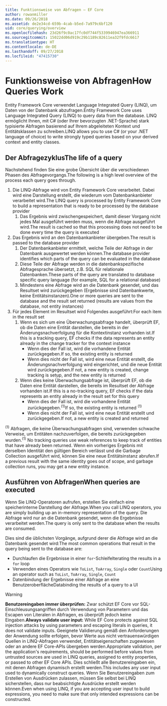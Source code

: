```yaml
---
title: Funktionsweise von Abfragen – EF Core
author: rowanmiller
ms.date: 09/26/2018
ms.assetid: de2e34cd-659b-4cab-b5ed-7a979c6bf120
uid: core/querying/overview
ms.openlocfilehash: 23d26f9c0ac17fc0df744f5339946947ea366911
ms.sourcegitcommit: 15022dd06d919c29b1189c82611ea32f9fdc6617
ms.translationtype: HT
ms.contentlocale: de-DE
ms.lasthandoff: 09/27/2018
ms.locfileid: "47415730"
---
```

# <a name="how-queries-work"></a><span data-ttu-id="c753f-102">Funktionsweise von Abfragen</span><span class="sxs-lookup"><span data-stu-id="c753f-102">How Queries Work</span></span>

<span data-ttu-id="c753f-103">Entity Framework Core verwendet Language Integrated Query (LINQ), um Daten von der Datenbank abzufragen.</span><span class="sxs-lookup"><span data-stu-id="c753f-103">Entity Framework Core uses Language Integrated Query (LINQ) to query data from the database.</span></span> <span data-ttu-id="c753f-104">LINQ ermöglicht Ihnen, mit C# (oder Ihrer bevorzugten .NET-Sprache) stark typisierte Abfragen basierend auf Ihrem abgeleiteten Kontext und Entitätsklassen zu schreiben.</span><span class="sxs-lookup"><span data-stu-id="c753f-104">LINQ allows you to use C# (or your .NET language of choice) to write strongly typed queries based on your derived context and entity classes.</span></span>

## <a name="the-life-of-a-query"></a><span data-ttu-id="c753f-105">Der Abfragezyklus</span><span class="sxs-lookup"><span data-stu-id="c753f-105">The life of a query</span></span>

<span data-ttu-id="c753f-106">Nachstehend finden Sie eine grobe Übersicht über die verschiedenen Phasen des Abfragevorgangs.</span><span class="sxs-lookup"><span data-stu-id="c753f-106">The following is a high level overview of the process each query goes through.</span></span>

1. <span data-ttu-id="c753f-107">Die LINQ-Abfrage wird von Entity Framework Core verarbeitet. Dabei wird eine Darstellung erstellt, die wiederum vom Datenbankanbieter verarbeitet wird.</span><span class="sxs-lookup"><span data-stu-id="c753f-107">The LINQ query is processed by Entity Framework Core to build a representation that is ready to be processed by the database provider</span></span>
   1. <span data-ttu-id="c753f-108">Das Ergebnis wird zwischengespeichert, damit dieser Vorgang nicht jedes Mal ausgeführt werden muss, wenn die Abfrage ausgeführt wird.</span><span class="sxs-lookup"><span data-stu-id="c753f-108">The result is cached so that this processing does not need to be done every time the query is executed</span></span>
2. <span data-ttu-id="c753f-109">Das Ergebnis wird an den Datenbankanbieter übergeben.</span><span class="sxs-lookup"><span data-stu-id="c753f-109">The result is passed to the database provider</span></span>
   1. <span data-ttu-id="c753f-110">Der Datenbankanbieter ermittelt, welche Teile der Abfrage in der Datenbank ausgewertet werden können.</span><span class="sxs-lookup"><span data-stu-id="c753f-110">The database provider identifies which parts of the query can be evaluated in the database</span></span>
   2. <span data-ttu-id="c753f-111">Diese Teile der Abfrage werden in die datenbankspezifische Abfragesprache übersetzt, z.B. SQL für relationale Datenbanken.</span><span class="sxs-lookup"><span data-stu-id="c753f-111">These parts of the query are translated to database specific query language (for example, SQL for a relational database)</span></span>
   3. <span data-ttu-id="c753f-112">Mindestens eine Abfrage wird an die Datenbank gesendet, und das Resultset wird zurückgegeben (Ergebnisse sind Datenbankwerte, keine Entitätsinstanzen).</span><span class="sxs-lookup"><span data-stu-id="c753f-112">One or more queries are sent to the database and the result set returned (results are values from the database, not entity instances)</span></span>
3. <span data-ttu-id="c753f-113">Für jedes Element im Resultset wird Folgendes ausgeführt:</span><span class="sxs-lookup"><span data-stu-id="c753f-113">For each item in the result set</span></span>
   1. <span data-ttu-id="c753f-114">Wenn es sich um eine Überwachungsabfrage handelt, überprüft EF, ob die Daten eine Entität darstellen, die bereits in der Änderungsnachverfolgung für die Kontextinstanz vorhanden ist.</span><span class="sxs-lookup"><span data-stu-id="c753f-114">If this is a tracking query, EF checks if the data represents an entity already in the change tracker for the context instance</span></span>
      * <span data-ttu-id="c753f-115">Wenn dies der Fall ist, wird die vorhandene Entität zurückgegeben.</span><span class="sxs-lookup"><span data-stu-id="c753f-115">If so, the existing entity is returned</span></span>
      * <span data-ttu-id="c753f-116">Wenn dies nicht der Fall ist, wird eine neue Entität erstellt, die Änderungsnachverfolgung wird eingerichtet, und die neue Entität wird zurückgegeben.</span><span class="sxs-lookup"><span data-stu-id="c753f-116">If not, a new entity is created, change tracking is setup, and the new entity is returned</span></span>
   2. <span data-ttu-id="c753f-117">Wenn dies keine Überwachungsabfrage ist, überprüft EF, ob die Daten eine Entität darstellen, die bereits im Resultset der Abfrage vorhanden ist.</span><span class="sxs-lookup"><span data-stu-id="c753f-117">If this is a no-tracking query, EF checks if the data represents an entity already in the result set for this query</span></span>
      * <span data-ttu-id="c753f-118">Wenn dies der Fall ist, wird die vorhandene Entität zurückgegeben.<sup>(1)</sup></span><span class="sxs-lookup"><span data-stu-id="c753f-118">If so, the existing entity is returned <sup>(1)</sup></span></span>
      * <span data-ttu-id="c753f-119">Wenn dies nicht der Fall ist, wird eine neue Entität erstellt und zurückgegeben.</span><span class="sxs-lookup"><span data-stu-id="c753f-119">If not, a new entity is created and returned</span></span>

<span data-ttu-id="c753f-120"><sup>(1)</sup> Abfragen, die keine Überwachungsabfragen sind, verwenden schwache Verweise, um Entitäten nachzuverfolgen, die bereits zurückgegeben wurden.</span><span class="sxs-lookup"><span data-stu-id="c753f-120"><sup>(1)</sup> No tracking queries use weak references to keep track of entities that have already been returned.</span></span> <span data-ttu-id="c753f-121">Wenn ein vorheriges Ergebnis mit derselben Identität den gültigen Bereich verlässt und die Garbage Collection ausgeführt wird, können Sie eine neue Entitätsinstanz abrufen.</span><span class="sxs-lookup"><span data-stu-id="c753f-121">If a previous result with the same identity goes out of scope, and garbage collection runs, you may get a new entity instance.</span></span>

## <a name="when-queries-are-executed"></a><span data-ttu-id="c753f-122">Ausführen von Abfragen</span><span class="sxs-lookup"><span data-stu-id="c753f-122">When queries are executed</span></span>

<span data-ttu-id="c753f-123">Wenn Sie LINQ-Operatoren aufrufen, erstellen Sie einfach eine speicherinterne Darstellung der Abfrage.</span><span class="sxs-lookup"><span data-stu-id="c753f-123">When you call LINQ operators, you are simply building up an in-memory representation of the query.</span></span> <span data-ttu-id="c753f-124">Die Abfrage wird nur an die Datenbank gesendet, wenn die Ergebnisse verarbeitet werden.</span><span class="sxs-lookup"><span data-stu-id="c753f-124">The query is only sent to the database when the results are consumed.</span></span>

<span data-ttu-id="c753f-125">Dies sind die üblichsten Vorgänge, aufgrund derer die Abfrage wird an die Datenbank gesendet wird:</span><span class="sxs-lookup"><span data-stu-id="c753f-125">The most common operations that result in the query being sent to the database are:</span></span>
* <span data-ttu-id="c753f-126">Durchlaufen die Ergebnisse in einer `for`-Schleife</span><span class="sxs-lookup"><span data-stu-id="c753f-126">Iterating the results in a `for` loop</span></span>
* <span data-ttu-id="c753f-127">Verwenden eines Operators wie `ToList`, `ToArray`, `Single` oder `Count`</span><span class="sxs-lookup"><span data-stu-id="c753f-127">Using an operator such as `ToList`, `ToArray`, `Single`, `Count`</span></span>
* <span data-ttu-id="c753f-128">Datenbindung der Ergebnisse einer Abfrage an eine Benutzeroberfläche</span><span class="sxs-lookup"><span data-stu-id="c753f-128">Databinding the results of a query to a UI</span></span>

> [!WARNING]  
> <span data-ttu-id="c753f-129">**Benutzereingaben immer überprüfen:** Zwar schützt EF Core vor SQL-Einschleusungsangriffen durch Verwendung von Parametern und das Escapen von Literalen in Abfragen, es überprüft jedoch keine Eingaben.</span><span class="sxs-lookup"><span data-stu-id="c753f-129">**Always validate user input:** While EF Core protects against SQL injection attacks by using parameters and escaping literals in queries, it does not validate inputs.</span></span> <span data-ttu-id="c753f-130">Geeignete Validierung gemäß den Anforderungen der Anwendung sollte erfolgen, bevor Werte aus nicht vertrauenswürdigen Quellen in LINQ-Abfragen verwendet, Entitätseigenschaften zugewiesen oder an andere EF Core-APIs übergeben werden.</span><span class="sxs-lookup"><span data-stu-id="c753f-130">Appropriate validation, per the application's requirements, should be performed before values from untrusted sources are used in LINQ queries, assigned to entity properties, or passed to other EF Core APIs.</span></span> <span data-ttu-id="c753f-131">Dies schließt alle Benutzereingaben ein, mit denen Abfragen dynamisch erstellt werden.</span><span class="sxs-lookup"><span data-stu-id="c753f-131">This includes any user input used to dynamically construct queries.</span></span> <span data-ttu-id="c753f-132">Wenn Sie Benutzereingaben zum Erstellen von Ausdrücken zulassen, müssen Sie selbst bei LINQ sicherstellen, dass nur beabsichtigte Ausdrücke erstellt werden können.</span><span class="sxs-lookup"><span data-stu-id="c753f-132">Even when using LINQ, if you are accepting user input to build expressions, you need to make sure that only intended expressions can be constructed.</span></span>
